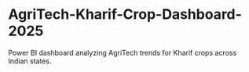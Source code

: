 # AgriTech-Kharif-Crop-Dashboard-2025
Power BI dashboard analyzing AgriTech trends for Kharif crops across Indian states.
